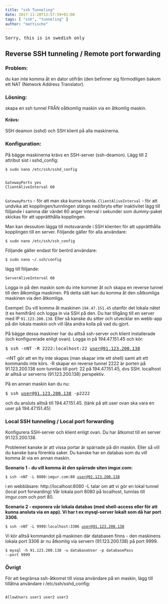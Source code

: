 ```yaml
---
title: "ssh Tunneling"
date: 2017-11-20T13:57:59+01:00
tags: [ "ssh", "tunneling" ]
author: "mattische"
---
```


<pre>Sorry, this is in swedish only</pre>

## Reverse SSH tunneling / Remote port forwarding

### Problem:
du kan inte komma åt en dator utifrån (den befinner sig förmodligen bakom ett NAT (Network Address Translator).

### Lösning:
skapa en ssh tunnel FRÅN oåtkomlig maskin via en åtkomlig maskin.

#### Krävs:
SSH deamon (sshd) och SSH klient på alla maskinerna.

### Konfiguration:
På bägge maskinerna krävs en SSH-server (ssh-deamon).
Lägg till 2 attribut sist i sshd_config:

<code>$ sudo nano /etc/ssh/sshd_config</code>

<pre><code class="bash">
GatewayPorts yes 
ClientAliveInterval 60

</code></pre>

<code>GatewayPorts</code> - för att man ska kunna tunnla.
<code>ClientAliveInterval</code> - för att undvika att kopplingen/tunnlingen stängs ned/bryts efter inaktivitet lägg till följande i samma 
där värdet 60 anger interval i sekunder som dummy-paket skickas för att upprätthålla kopplingen.


Man kan dessutom lägga till motsvarande i SSH klienten för att upprätthålla kopplingen till en server.
Följande gäller för alla användare:

<code>$ sudo nano /etc/ssh/ssh_config</code>

Följande gäller endast för berörd användare:

<code>$ sudo nano ~/.ssh/config</code>

lägg till följande:

<code>ServerAliveInterval 60</code>


Logga in på den maskin som du inte kommer åt och skapa en reverse tunnel till den åtkomliga maskinen.
På detta sätt kan du komma åt den oåtkomliga maskinen via den åtkomliga.

Exempel:
Du vill komma åt maskinen <code>194.47.151.45</code> utanför det lokala nätet (t ex hemifrån) och logga in via SSH på den.
Du har tillgång till en server med IP <code>91.123.200.138</code>.
Eller så kanske du sitter och utvecklar en webb-app på din lokala maskin och vill låta andra kolla på vad du gjort.

På bägge dessa maskiner har du alltså ssh-server och klient installerade (och konfigurerade enligt ovan).
Logga in på 194.47.151.45 och kör:

<kbd>$ ssh -nNT -R 2222:localhost:22 user@91.123.200.138</kbd>

-nNT gör att en tty inte skapas (man skapar inte ett shell) samt att ett kommando inte körs.
-R skapar en reverse tunnel
2222 är porten på 91.123.200.138 som tunnlas till port:
22 på 194.47.151.45, dvs SSH.
localhost är alltså ur serverns (91.123.200.138) perspektiv.


På en annan maskin kan du nu:

<kbd>$ ssh user@91.123.200.138 -p2222</kbd>

och du ansluts alltså till 194.47.151.45.
(tänk på att user ovan ska vara en user på 194.47.151.45)


### Local SSH tunneling / Local port forwarding

Konfigurera SSH-server och klient enligt ovan.
Du har åtkomst till en server 91.123.200.138.

Problemet kanske är att vissa portar är spärrade på din maskin. Eller så vill du kanske bara förenkla saker.
Du kanske har en databas som du vill komma åt via en annan maskin.

<b> Scenario 1 - du vill komma åt den spärrade siten imgur.com:</b>

<code>$ ssh -nNT -L 8080:imgur.com:80 user@91.123.200.138</code>

i en webbläsare: http://localhost:8080
-L talar om att vi gör en lokal tunnel (local port forwarding)
Vår lokala port 8080 på localhost, tunnlas till imgur.com och port 80.

<b> Scenario 2 - exponera vår lokala databas (med shell-access eller för att kunna ansluta via en app). Vi har t ex mysql-server lokalt som då har port 3306.</b>


<code>$ ssh -nNT -L 9999:localhost:3306 user@91.123.200.138</code>

Vi kör alltså kommandot på maskinen där databasen finns - den maskinens lokala port 3306 är nu åtkomlig via servern (91.123.200.138) på port 9999.


<code>$ mysql -h 91.123.200.138 -u databaseUser -p databasePass --port 9999</code>


### Övrigt
För att begränsa ssh-åtkomst till vissa användare på en maskin, lägg till tillåtna användare i /etc/ssh/sshd_config:


<code>
AllowUsers user1 user2 user3
</code>
